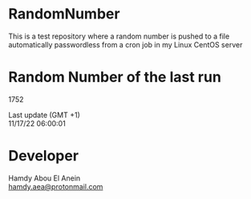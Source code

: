 # RandomNumber    
This is a test repository where a random number is pushed to a file automatically passwordless from a cron job in my Linux CentOS server    
# Random Number of the last run   
1752
      
Last update (GMT +1)    
11/17/22 06:00:01
# Developer    
Hamdy Abou El Anein   
hamdy.aea@protonmail.com
